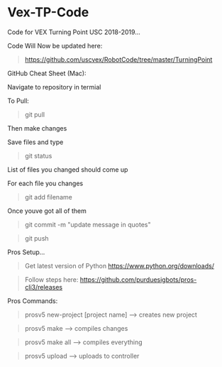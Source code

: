 # Vex-TP-Code
Code for VEX Turning Point USC 2018-2019...

Code Will Now be updated here:
> https://github.com/uscvex/RobotCode/tree/master/TurningPoint





GitHub Cheat Sheet (Mac):

Navigate to repository in termial

To Pull:
> git pull

Then make changes

Save files and type
> git status

List of files you changed should come up

For each file you changes
> git add filename

Once youve got all of them
> git commit -m "update message in quotes"

> git push


Pros Setup...
> Get latest version of Python https://www.python.org/downloads/

> Follow steps here: https://github.com/purduesigbots/pros-cli3/releases


Pros Commands:

> prosv5 new-project [project name] --> creates new project

> prosv5 make --> compiles changes

> prosv5 make all --> compiles everything

>prosv5 upload --> uploads to controller
